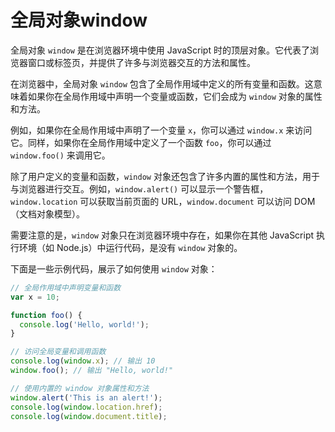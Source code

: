 # 全局对象window

全局对象 `window` 是在浏览器环境中使用 JavaScript 时的顶层对象。它代表了浏览器窗口或标签页，并提供了许多与浏览器交互的方法和属性。

在浏览器中，全局对象 `window` 包含了全局作用域中定义的所有变量和函数。这意味着如果你在全局作用域中声明一个变量或函数，它们会成为 `window` 对象的属性和方法。

例如，如果你在全局作用域中声明了一个变量 `x`，你可以通过 `window.x` 来访问它。同样，如果你在全局作用域中定义了一个函数 `foo`，你可以通过 `window.foo()` 来调用它。

除了用户定义的变量和函数，`window` 对象还包含了许多内置的属性和方法，用于与浏览器进行交互。例如，`window.alert()` 可以显示一个警告框，`window.location` 可以获取当前页面的 URL，`window.document` 可以访问 DOM（文档对象模型）。

需要注意的是，`window` 对象只在浏览器环境中存在，如果你在其他 JavaScript 执行环境（如 Node.js）中运行代码，是没有 `window` 对象的。

下面是一些示例代码，展示了如何使用 `window` 对象：

```javascript
// 全局作用域中声明变量和函数
var x = 10;

function foo() {
  console.log('Hello, world!');
}

// 访问全局变量和调用函数
console.log(window.x); // 输出 10
window.foo(); // 输出 "Hello, world!"

// 使用内置的 window 对象属性和方法
window.alert('This is an alert!');
console.log(window.location.href);
console.log(window.document.title);
```
